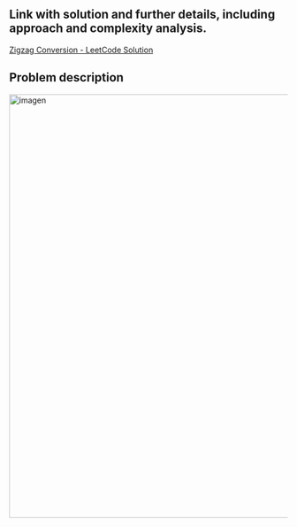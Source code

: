 ## Link with solution and further details, including approach and complexity analysis.
[Zigzag Conversion  - LeetCode Solution](https://leetcode.com/problems/zigzag-conversion/solutions/7104063/6-zigzag-conversion-by-iklfk8wieu-8cq0)

## Problem description
<img width="664" height="765" alt="imagen" src="https://github.com/user-attachments/assets/33e2e09a-e623-4b16-bc53-54f0e6c65a50" />
